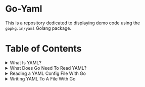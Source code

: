 # Go-Yaml

This is a repository dedicated to displaying demo code using the `gopkg.in/yaml` Golang package.

# Table of Contents

<details><summary>What Is YAML?</summary>

# Minimum Viable Go-Yaml Product
In my opinion, the most basic thing you can do with the `gopkg.in/yaml` package is read a config file, edit the config, and re-write config file.

After a quick explanation of YAML, you'll find example Go code demonstrating this in the next chapter.

### <ins>What is YAML?</ins>

YAML is a superset of something called JSON (JavaScript Object-Notation).

JSON is a key-value structure that allows you to organize data (values) by an index (key).

```json
//EXAMPLE:
//Key      Value
{"username": "my_username"}
```

When using a programming language to work with an object notation language (JSON, YAML), the notation gets converted into a data structure that is designed to work with key-value oriented data.

For example, when we process YAML data in Python, we extrapolate that data into a Python data structure called a "<a href="https://docs.python.org/3/tutorial/datastructures.html#dictionaries">Dictionary</a>".

```Python
Alex = {"firstname": "Alex"}
print(Alex["firstname"])
# Output == 'Alex'
```

For the Go programming lanauge, it is extrapolated into a data structure called a "<a href="https://blog.golang.org/maps">Map</a>".

```Go
Alex := map[string]string{"firstname": "Alex"}
fmt.Println(Alex["firstname"])
// Output == 'Alex'
```
</details>


<details><summary>What Does Go Need To Read YAML?</summary>

# Requirements To Work With YAML

Golang is a statically typed, and compiled language. 

When working with Go and YAML, the data-type of values derived from YAML must be known to Go so the compiler can be told how to use and handle data.

Since Go won't attempt to compile data that doesn't have a statically-defined type, we must explain to Go (via structs) exactly what we will be dealing with when we derive data from YAML.

### Structs Must Reflect The Data You Retrieve From YAML

Suppose you are looking for a string and an integer from a YAML file. To accomplish this with Go, you must define a `string` and `int` type and scan the respective YAML values to these types respectively.

Let's take a look at how YAML values can be reflected in Go.

Below is a YAML document which reflects a `programmer`, firstname `Alex`, who is age `31`.

```yaml
programmer:
    firstname:  Alex
    age:        31
```

If we wanted to reflect this YAML structure in Go, we can create a user-defined struct. To handle the recursive nature of YAML, we will embed a struct for every sub-level of data that needs to be expressed.

Notice how we define 2 structs in the example below.

One for the `programmer` level, and another struct for the levels beneath.

The types for the YAML data fields are first defined using Go data-types (`string`, `int`), then further defined to explain how the struct fields will be referenced with respect to the YAML specification and the literal values in the YAML doc.

This format of `language_type:"key_defining_string"` works for JSON as well: `json:"firstname"`

```Go
type Programmer struct {
	Programmer struct {
		Firstname   string  `yaml:"firstname"`
		SOA         int     `yaml:"age"`
	}
}
```

While it is possible to define these structs separately, I find that embedding the structs produces a more readable format, and also reduces the amount amount of code required to be written.

See the next chapters for examples of how these structs can be used in conjuction with `go-yaml`
</details>







<details><summary>Reading a YAML Config File With Go</summary>

# Reading a YAML File into Memory

As mentioned in the previous chapter, a struct must be used to explain to Go what data types will be extracted from the YAML.

In the below code, we will read a YAML file called `config.yaml` into memory.

### Define the structure of the YAML File

Here is the "config.yaml" file we will be working with.

```yaml
domain:
  hostname: example.com
  soa: 
    - ns12.domaincontrol.com.
    - dns.jomax.net.  
  ip: 157.230.49.66
  nameservers:	
    - ns11.domaincontrol.com.
    - ns12.domaincontrol.com.
```

Here is the structure written as a Go struct.

```go
type Domain struct {
    Domain struct {
        Hostname    string      `yaml:"hostname"`
        SOA         []string    `yaml:"soa,flow"` // ",flow" signifies an array/list
        IP          string      `yaml:"ip"`
        Nameservers []string    `yaml:"nameservers,flow"` // ",flow" signifies an array/list
    }
}
```
### Read YAML File

Next, we can begin the process of reading the YAML config file into memory.

When we read a file into memory using Go, it is typically read an array of bytes (`[]uint8` to be specific).

Once it is in memory as bytes, it can be written to another file, or it can be converted into characters, or utilized according to the purpose of your program.

Here is a basic example of reading a YAML file into memory as an array of bytes.

```go
	//Variable for the name of the file we wish to read
	configFile := "./config.yaml"

	//Read configFile into a slice/array of bytes ( []byte/[]uint8 )
	sliceOfBytes, err := ioutil.ReadFile(configFile)
	if err != nil {
		log.Fatalf("Error reading YAML file: %s\n", err)
	}
```

When `ioutil.ReadFile(configFile)` executes successfully, it will return a slice of bytes to the specified variable `sliceOfBytes`.

### Load YAML Bytes into Our Go Struct Using yaml.Unmarshal

Now that the file contents are in memory, we can now load that data into the fields defined in our Go struct.

Data can be unloaded from memory, into a struct, using the `gopkg.in/yaml` function called `Unmarshal`.

The term "Unmarshal" was confusing to me. It helped when I began to associate the term "Unmarshal" with the term "unload," as in: `unload from memory`.

The below Go code shows an example of taking the byte data from memory, and loading it into a `Config` struct.

```go
    //Create an empty Config object
    var yamlConfig Config

    //Unload the yaml 'config.yaml' bytes into our empty Config object
	err = yaml.Unmarshal(sliceOfBytes, &yamlConfig)
	if err != nil {
		log.Fatalf("Error parsing YAML file: %s\n", err)
    }
```

### Why Load YAML into Memory & into a Struct?

You may be asking yourself, why do we have a copy of the YAML file as an array of bytes and as Go struct?

Go is a "typed" lanague, meaning everything needs to have a defined type.

The structs we use to represent the YAML file serve to not only define what types we're working with, but to simplify the process of working with the data.

We could work directly with the bytes array in memory, but this would require code to be written for basically every operation required, including type conversion if we need to manipulate or evaluate this data.

Long story short, structs act as an interface to the YAML data and give us the ability to execute Go functionality against the data, without having to write custom Go code to deal with the byte slice directly.

# Full Program To Read 'config.yaml' into Memory

```Go
// Read file into Memory
package main

import (
	"flag"
	"fmt"
	"io/ioutil"
	"log"
	"os"

	"gopkg.in/yaml.v3"
)

// Config
type Config struct {
	Domain struct {
		Hostname    string `yaml:"hostname"`
		SOA         []string  `yaml:"soa,flow"`
		IP          string    `yaml:"ip"`
		Nameservers []string  `yaml:"nameservers,flow"`
	}
}

func main() {
	//Parse options
    configFile := "./config.yaml"
    var yamlConfig Config

	//Read configFile into a slice of bytes ([]byte)
	sliceOfBytes, err := ioutil.ReadFile(configFile)
	if err != nil {
		log.Fatalf("Error reading YAML file: %s\n", err)
	}

	//Unmarshal bytes into 'yamlConfig' (Type == Config)
	err = yaml.Unmarshal(sliceOfBytes, &yamlConfig)
	if err != nil {
		log.Fatalf("Error parsing YAML file: %s\n", err)
	}

	fmt.Println(yamlConfig)
}

```

For information on how to write YAML to a file, see the next chapter.
</details>

<details><summary>Writing YAML To A File With Go</summary>

# How To Write YAML To A File

You may find yourself in a situation where you need to write YAML configuration to a file.

Let's a look a how we can do this.

### Utilizing a Go Struct for YAML

As mentioned in previous chapters, we use Go structs, defined to match the YAML we wish to work with, to control YAML input and output.

We will reuse the config and structs from the previous chapter

```go
// YAML structure we wish to write
type Config struct {
	Domain struct {
		Hostname    string   `yaml:"hostname"`
		SOA         []string `yaml:"soa,flow"`
		IP          string   `yaml:"ip"`
		Nameservers []string `yaml:"nameservers,flow"`
	}
}

// Populate the Go struct with data
	yamlConfig.Domain.Hostname = "example.com"
	yamlConfig.Domain.SOA = []string{"ns11.example.com", "ns12.example.com"}
	yamlConfig.Domain.IP = "10.0.0.80"
	yamlConfig.Domain.Nameservers = []string{"ns11.example.com", "ns12.example.com"}
```

### Getting a Slice/Array of Bytes to Write Our YAML

As explained previously, we use an array of bytes to work with YAML in the raw.

Last time we worked with an array of bytes, we moved data from the YAML side of things, into the Go side of things using `yaml.Unmarshal`.

`config.yaml => Memory =[Unmarshal]=> GoStruct`

Now we shall do the opposite. We will move data from the Go side of things, to the YAML side of things.

This will be accomplished using a similar yaml function called `yaml.Marshal`.

In essence, we will be reversing the flow of data as listed below:

`goStruct =[Marshal]=> Memory => GoStruct`

Another way to look at this operation is:

```java
Unmarshal:  "Unloads from memory/array"
Marshal:    "Loads into memory/array"
```

Below, you will see us use the `yaml.Marshall` command to load bytes into memory from Go.

```go
	//Create []bytes from yaml struct 'yamlConfig'
	sliceOfBytes, err := yaml.Marshal(&yamlConfig)
	if err != nil {
		log.Fatalf("We could not Marshal new struct: %s\n", err)
	}
```

### Creating a File and Writing Our YAML to it.

Now that we have the YAML data `marshal`ed into memory, we can use Go native libraries to create a file and write the YAML structure into that file which was created.

```go
	////create new YAML config 'b.yaml'
	f, err := os.Create("./b.yaml")
	if err != nil {
		log.Fatalf("We could not Create new file 'b.yaml': %s\n", err)
	}

	//If anything fails, defer will execute a close before program terminates no matter what
	defer f.Close()

	////write to b.yaml
	f.Write(sliceOfBytes)
```

# Full Program To Write YAML to 'b.yaml'

You may notice that when we write our data to this b.yaml file, it doesn't exactly resemble what we used before.

The reason for this is due to how tricky the YAML spec is.

YAML is very human friendly, but that ease comes at a cost. It is not trivial to write program libraries which can preserve structure and follow stylistic norms.

Because you can write valid YAML several different ways, `go-yaml` defaults to a YAML structure which closely resembles the `map[string]string` data structure that is utilized in Go.

The thing to bear in mind is that the YAML data found in `b.yaml` is valid and compatible with the other format we saw in the previous lesson file `config.yaml`.

```Go
package main

import (
	"fmt"
	"log"
	"os"

	"gopkg.in/yaml.v3"
)

// Config
type Config struct {
	Domain struct {
		Hostname    string   `yaml:"hostname"`
		SOA         []string `yaml:"soa,flow"`
		IP          string   `yaml:"ip"`
		Nameservers []string `yaml:"nameservers,flow"`
	}
}

func main() {
	var yamlConfig Config

	//Populate yamlConfigData - Feel free to change the data
	yamlConfig.Domain.Hostname = "example.com"
	yamlConfig.Domain.SOA = []string{"ns11.example.com", "ns12.example.com"}
	yamlConfig.Domain.IP = "10.0.0.80"
	yamlConfig.Domain.Nameservers = []string{"ns11.example.com", "ns12.example.com"}

	//Create []bytes from yaml struct 'yamlConfig'
	sliceOfBytes, err := yaml.Marshal(&yamlConfig)
	if err != nil {
		log.Fatalf("We could not Marshal new struct: %s\n", err)
	}

	////create new YAML config 'b.yaml'
	f, err := os.Create("./b.yaml")
	if err != nil {
		log.Fatalf("We could not Create new file 'b.yaml': %s\n", err)
	}

	//If anything fails, execute a close command no matter what
	defer f.Close()

	////write to b.yaml
	f.Write(sliceOfBytes)

	fmt.Println("Please examine the contents of 'b.yaml' file for correctness")
}
```
</details>